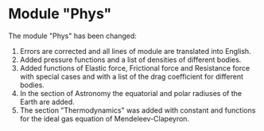 # Module "Phys"
The module "Phys" has been changed:
1. Errors are corrected and all lines of module are translated into English. 
2. Added pressure functions and a list of densities of different bodies. 
3. Added functions of Elastic force, Frictional force and Resistance force with special cases and with a list of the drag coefficient for different bodies. 
4. In the section of Astronomy the equatorial and polar radiuses of the Earth are added. 
5. The section "Thermodynamics" was added with constant and functions for the ideal gas equation of Mendeleev-Clapeyron.